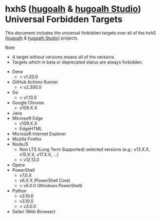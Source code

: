 [hugoalh]: https://github.com/hugoalh
[hugoalh-studio]: https://github.com/hugoalh-studio

# hxhS ([hugoalh][hugoalh] & [hugoalh Studio][hugoalh-studio]) Universal Forbidden Targets

This document includes the universal forbidden targets over all of the hxhS ([hugoalh][hugoalh] & [hugoalh Studio][hugoalh-studio]) projects.

> [!NOTE]
> - A target without versions means all of the versions.
> - Targets which in beta or deprecated status are always forbidden.

- Deno
  - < v1.20.0
- GitHub Actions Runner
  - < v2.300.0
- Go
  - < v1.13.0
- Google Chrome
  - v109.X.X
- Java
- Microsoft Edge
  - v109.X.X
  - EdgeHTML
- Microsoft Internet Explorer
- Mozilla Firefox
- NodeJS
  - Non LTS (Long Term Supported) selected versions (e.g.: v13.X.X, v15.X.X, v17.X.X, ...)
  - < v12.13.0
- Opera
- PowerShell
  - v7.0.X
  - v6.X.X (PowerShell Core)
  - < v5.0.0 (Windows PowerShell)
- Python
  - v3.10.6
  - v3.10.5
  - < v3.0.0
- Safari (Web Browser)
